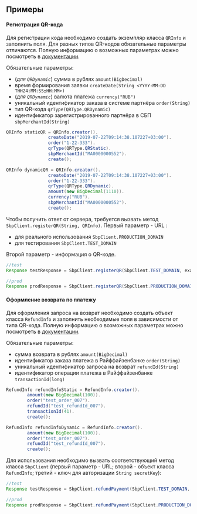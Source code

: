 ## Примеры
#### Регистрация QR-кода
Для регистрации кода необходимо создать экземпляр класса `QRInfo` и заполнить поля. Для разных типов QR-кодов обязательные параметры отличаются. Полную информацию о возможных параметрах можно посмотреть в [документации](https://e-commerce.raiffeisen.ru/api/doc/sbp.html#operation/registerUsingPOST_1 "Документация к API").

Обязательные параметры:
- (*для `QRDynamic`*) cумма в рублях `amount(BigDecimal)`
- время формирования заявки `createDate(String <YYYY-MM-DD ТHH24:MM:SS±HH:MM>)`
- (*для `QRDynamic`*) валюта платежа `currency("RUB")`
- уникальный идентификатор заказа в системе партнёра `order(String)`
- тип QR-кода `qrType(QRType.QRDynamic)`
- идентификатор зарегистрированного партнёра в СБП `sbpMerchantId(String)`

~~~ java
QRInfo staticQR = QRInfo.creator().
                createDate("2019-07-22T09:14:38.107227+03:00").
                order("1-22-333").
                qrType(QRType.QRStatic).
                sbpMerchantId("MA0000000552").
                create();

QRInfo dynamicQR = QRInfo.creator().
                createDate("2019-07-22T09:14:38.107227+03:00").
                order("1-22-333").
                qrType(QRType.QRDynamic).
                amount(new BigDecimal(1110)).
                currency("RUB").
                sbpMerchantId("MA0000000552").
                create();
~~~

Чтобы получить ответ от сервера, требуется вызвать метод `SbpClient.registerQR(String, QRInfo)`.
Первый параметр - URL :
- для реального использования `SbpClient.PRODUCTION_DOMAIN`
- для тестирования `SbpClient.TEST_DOMAIN`

Второй параметр - информация о QR-коде.
~~~ java
//test
Response testResponse = SbpClient.registerQR(SbpClient.TEST_DOMAIN, exampleQR);

//prod
Response prodResponse = SbpClient.registerQR(SbpClient.PRODUCTION_DOMAIN, exampleQR);
~~~
#### Оформление возврата по платежу
Для оформления запроса на возврат необходимо создать объект класса `RefundInfo` и заполнить необходимые поля в зависимости от типа QR-кода. Полную информацию о возможных параметрах можно посмотреть в [документации](https://e-commerce.raiffeisen.ru/api/doc/sbp.html#operation/postRefund_SBP "Документация к API").

Обязательные параметры:
- сумма возврата в рублях `amount(BigDecimal)`
- идентификатор заказа платежа в Райффайзенбанке `order(String)`
- уникальный идентификатор запроса на возврат `refundId(String)`
- идентификатор операции платежа в Райффайзенбанке `transactionId(long)`

~~~ java
RefundInfo refundInfoStatic = RefundInfo.creator().
        amount(new BigDecimal(100)).
        order("test_order_007").
        refundId("test_refundId_007").
        transactionId(41).
        create();

RefundInfo refundInfoDynamic = RefundInfo.creator().
        amount(new BigDecimal(100)).
        order("test_order_007").
        refundId("test_refundId_007").
        create();
~~~

Для использования необходимо вызвать соответствующий метод класса `SbpClient` (первый параметр - URL; второй - объект класса `RefundInfo`; третий - ключ для авторизации `String secretKey`):
~~~ java
//test
Response testResponse = SbpClient.refundPayment(SbpClient.TEST_DOMAIN, refundInfo, secretKey);

//prod
Response prodResponse = SbpClient.refundPayment(SbpClient.PRODUCTION_DOMAIN, refundInfo, secretKey);
~~~
